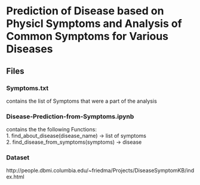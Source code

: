 <h1>Prediction of Disease based on Physicl Symptoms and Analysis of Common Symptoms for Various Diseases </h1>

<h2>Files</h2>
<h3>Symptoms.txt</h3> contains the list of Symptoms that were a part of the analysis
<br>
<h3>Disease-Prediction-from-Symptoms.ipynb</h3> contains the the following Functions:
<br>
1. find_about_disease(disease_name) -> list of symptoms
<br>
2. find_disease_from_symptoms(symptoms) -> disease
<br>
<h3>
Dataset
</h3>
http://people.dbmi.columbia.edu/~friedma/Projects/DiseaseSymptomKB/index.html


